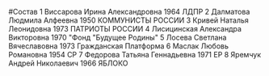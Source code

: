 #Состав
1 Виссарова Ирина Александровна 1964 ЛДПР
2 Далматова Людмила Алфеевна 1950 КОММУНИСТЫ РОССИИ
3 Кривей Наталья Леонидовна 1973 ПАТРИОТЫ РОССИИ
4 Лисицинская Александра Викторовна 1970 \"Фонд \"Будущее Родины\"
5 Лосева Светлана Вячеславовна 1973 Гражданская Платформа
6 Маслак Любовь Романовна 1954 СР
7 Федорова Татьяна Геннадьевна 1971 ЕР
8 Яремчук Андрей Николаевич 1966 ЯБЛОКО
